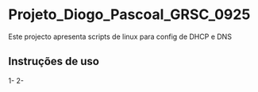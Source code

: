 # Projeto_Diogo_Pascoal_GRSC_0925
Este projecto apresenta scripts de linux para config de DHCP e DNS
## Instruções de uso
1-
2-
